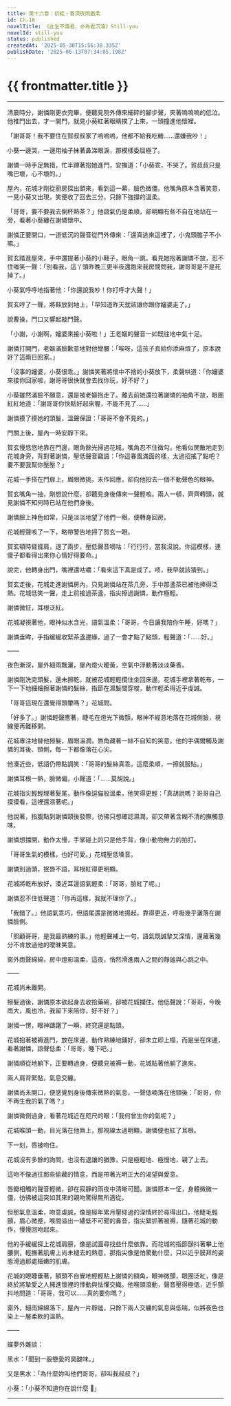 ```yaml
---
title: 第十六章：初綻・春深夜雨猶柔
id: Ch-16
novelTitle: 《此生不識君，亦為君沉淪》Still-you
novelId: still-you
status: published
createdAt: '2025-05-30T15:56:38.335Z'
publishDate: '2025-06-13T07:34:05.198Z'
---
```


# {{ frontmatter.title }}

<script setup>
import { useData } from 'vitepress'
const { frontmatter } = useData()
// 如果需要 withBase，可以取消註解下一行
// import { withBase } from 'vitepress'
</script>

---

清晨時分，謝憐剛更衣完畢，便聽見院外傳來細碎的腳步聲，夾著嗚嗚嗚的低泣。他推門出去，才一開門，就見小葵紅著眼睛撲了上來，一頭撞進他懷裡。

「謝哥哥！我不要住在賀叔叔家了嗚嗚嗚，他都不給我吃糖……還嫌我吵！」

小葵一邊哭，一邊用袖子抹著鼻涕眼淚，那模樣委屈極了。

謝憐一時手足無措，忙半蹲著抱她進門，安撫道：「小葵乖，不哭了。賀叔叔只是嘴巴壞，心不壞的。」

屋內，花城才剛從廚房探出頭來，看到這一幕，臉色微僵。他嘴角原本含著笑意，一見小葵又出現，笑便收了回去三分，只餘下強撐的溫柔。

「哥哥，要不要我去倒杯熱茶？」他語氣仍是柔順，卻明顯有些不自在地站在一旁，看著小葵纏在謝憐懷中。

謝憐正要開口，一道低沉的聲音從門外傳來：「還真逃來這裡了，小鬼頭膽子不小嘛。」

賀玄踏進屋來，手中還提著小葵的小鞋子，眼角一跳，看見她抱著謝憐不放，忍不住嗤笑一聲：「別看我，這丫頭昨晚三更半夜還跑來我房間問我，謝哥哥是不是死掉了。」

小葵氣呼呼地指著他：「你還說我吵！你打呼才大聲！」

賀玄哼了一聲，將鞋放到地上，「早知道昨天就該讓你跟你嬸婆走了。」

說曹操，門口又響起敲門聲。

「小謝，小謝啊，嬸婆來接小葵啦！」王老嫗的聲音一如既往地中氣十足。

謝憐打開門，老嫗滿臉歉意地對他彎腰：「唉呀，這孩子真給你添麻煩了，原本說好了這兩日回家。」

「沒事的嬸婆，小葵很乖。」謝憐笑著將懷中不捨的小葵放下，柔聲哄道：「你嬸婆來接你回家啦，謝哥哥很快就會去找你玩，好不好？」

小葵雖然滿臉不願意，還是被老嫗抱走了。離去前她還拉著謝憐的袖角不放，眼圈紅紅地道：「謝哥哥你快點好起來喔，不能不見了……」

謝憐摸了摸她的頭髮，溫聲保證：「哥哥不會不見的。」

門關上後，屋內一時安靜下來。

賀玄慢悠悠地靠在門邊，眼角餘光掃過花城，嘴角忍不住微勾。他看似閒散地走到花城身旁，背對著謝憐，壓低聲音竊語：「你這春風滿面的樣，太過招搖了點吧？要不要我幫你壓壓？」

花城一手搭在門扉上，眉眼微挑，未作回應，卻向他投去一個不動聲色的眼神。

賀玄嘴角一抽，剛想說什麼，卻聽見身後傳來一聲輕咳。兩人一頓，齊齊轉頭，就見謝憐不知何時已站在他們身後。

謝憐臉上神色如常，只是淡淡地望了他們一眼，便轉身回房。

花城輕聲咳了一下，略帶警告地掃了賀玄一眼。

賀玄頓時聳聳肩，退了兩步，壓低聲音嘀咕：「行行行，當我沒說。你這模樣，連傻子都看得出來你心情好得要命。」

說完，他轉身出門，嘴裡還咕噥：「看來這下真是成了。啧，我早就該猜到。」

賀玄走後，花城走進謝憐房內，只見謝憐站在茶几旁，手中那盞茶已被他捧得泛熱。花城低笑一聲，走上前接過茶盞，指尖擦過謝憐，動作極輕。

謝憐微怔，耳根泛紅。

花城凝視著他，眼神似水含光，語氣溫柔：「哥哥，今日讓我陪你午睡，好嗎？」

謝憐垂眸，手指緩緩收緊茶盞邊緣，過了一會才點了點頭，輕聲道：「……好。」

——

夜色漸深，屋外細雨飄灑，屋內燈火暖黃，空氣中浮動著淡淡藥香。

謝憐剛洗完頭髮，還未擦乾，就被花城輕輕攬住坐回床邊。花城手裡拿著乾布，一下一下地細細擦著謝憐的髮絲，指節在濕髮間穿梭，動作輕柔得近乎虔誠。

「哥哥這現在還覺得頭暈嗎？」花城問。

「好多了。」謝憐輕聲應著，睫毛在燈光下微顫，眼神不經意地落在花城側臉，視線便再難移開。

花城專注地替他擦髮，眉眼溫潤，唇角藏著一絲不自知的笑意。他的手偶爾觸及謝憐的耳後、頸側，每一下都像落在心尖。

他湊近些，低語仍帶點調笑：「哥哥的髮絲真乖，這麼柔順，一擦就服貼。」

謝憐耳根一熱，臉微偏，小聲道：「……莫胡說。」

花城指尖輕輕理著髮尾，動作像逗貓般溫柔，他笑得更輕：「真胡說嗎？哥哥自己摸摸看，這裡還濕著呢。」

他說著，指腹點到謝憐頸後發際，彷彿只想確認濕潤，卻又帶著含糊不清的撫觸意味。

謝憐想擋開，動作太慢，手掌碰上的只是他手背，像小動物無力的拍打。

「哥哥生氣的模樣，也好可愛。」花城壓低嗓音。

謝憐別過頭，抿唇不語，耳根紅得更明顯。

花城將乾布放好，湊近耳邊語氣輕柔：「哥哥，臉紅了呢。」

謝憐忍不住低聲道：「你再這樣，我就不理你了。」

「我錯了。」他語氣乖巧，但語尾還是微微地揚起，靠得更近，呼吸幾乎灑落在謝憐臉側。

「照顧哥哥，是我最熟練的事。」他輕聲補上一句，語氣既誠摯又深情，還藏著幾分不肯放過他的曖昧笑意。

窗外雨聲綿綿，房中燈影溫柔，這夜，悄然滑進兩人之間的靜謐與心跳之中。

——

花城尚未離開。

擦髮過後，謝憐原本欲起身去收拾藥碗，卻被花城攔住。他低聲說：「哥哥，今晚雨大，風也冷，我留下來陪你，好不好？」

謝憐一愣，眼神躊躇了一瞬，終究還是點頭。

花城抱著被褥進門，放在床邊，動作熟練地鋪好，卻未立即上榻，而是坐在床邊，看著謝憐，語聲低柔：「哥哥，睡下吧。」

謝憐順從地躺下，正要轉過身，便聽見被褥一動，花城貼著他躺了進來。

兩人肩背緊貼，氣息交纏。

謝憐尚未開口，便感覺到身後傳來微熱的氣息，一聲低喃落在他頸後：「哥哥，你不再生我的氣了嗎？」

謝憐微側過身，看著花城近在咫尺的眼：「我何曾生你的氣呢？」

花城喉頭一動，目光落在他唇上，那視線太過明顯，謝憐便也紅了耳根。

下一刻，唇被吻住。

花城沒有多餘的詢問，也沒有退讓的猶豫，只是極輕地、極慢地，親了上去。

這吻不像過往那些偷藏的情意，而是帶著光明正大的渴望與愛意。

唇瓣相觸的聲音輕微，卻在寂靜的雨夜中清晰可聞。謝憐原本一怔，身體微微一僵，彷彿被這突如其來的親吻驚得無所適從。

但那氣息溫柔，吻意虔誠，像是經年累月壓抑過的深情終於尋得出口。他睫毛輕顫，眉心微蹙，喉間溢出一縷低不可聞的鼻音，指尖緊抓著被褥，隨著花城的動作，慢慢回吻起來。

他的手緩緩探上花城肩膀，像是試圖尋找些什麼依靠。而花城的指節顫抖著攀上他腰側，輕撫著肌膚上尚未褪去的熱意，那指尖像是怕驚動什麼，只以近乎膜拜的姿態滑過那處細嫩的肌膚。

花城的眼睫垂著，額頭不自覺地輕輕貼上謝憐的額角，眼神微顫，眼圈泛紅，像是終於將摯愛之人擁進懷裡的悸動與怯懼交織。他喉頭滾動，聲音壓得極低，近乎顫抖地問道：「哥哥，我可以……真的要你嗎？」

窗外，細雨綿綿落下，屋內一片靜謐，只餘下兩人交纏的氣息與低喘，似將夜色也染上一層柔軟的溫熱。

——

蝶夢外雜談：

黑水：「聞到一股戀愛的臭酸味。」

又是黑水：「為什麼妳叫他們哥哥，卻叫我叔叔？」

小葵：「小葵不知道你在說什麼 🎵」

---
